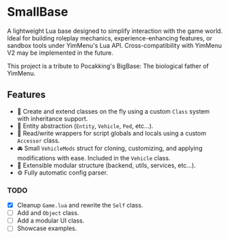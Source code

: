 # SmallBase

A lightweight Lua base designed to simplify interaction with the game world. Ideal for building roleplay mechanics, experience-enhancing features, or sandbox tools under YimMenu's Lua API. Cross-compatibility with YimMenu V2 may be implemented in the future.

This project is a tribute to Pocakking's BigBase: The biological father of YimMenu.

## Features

- 🚀 Create and extend classes on the fly using a custom `Class` system with inheritance support.
- 🤖 Entity abstraction (`Entity`, `Vehicle`, `Ped`, etc...).
- 🧠 Read/write wrappers for script globals and locals using a custom `Accessor` class.
- 🚘 Small `VehicleMods` struct for cloning, customizing, and applying modifications with ease. Included in the `Vehicle` class.
- 🧩 Extensible modular structure (backend, utils, services, etc...).
- ⚙️ Fully automatic config parser.

### TODO

- [x] Cleanup `Game.lua` and rewrite the `Self` class.
- [ ] Add and `Object` class.
- [ ] Add a modular UI class.
- [ ] Showcase examples.
